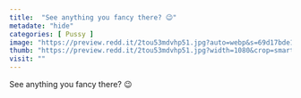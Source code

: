 ```yaml
---
title:  "See anything you fancy there? 😉"
metadate: "hide"
categories: [ Pussy ]
image: "https://preview.redd.it/2tou53mdvhp51.jpg?auto=webp&s=69d17bde1506066fa559a6357f50c389419c3c56"
thumb: "https://preview.redd.it/2tou53mdvhp51.jpg?width=1080&crop=smart&auto=webp&s=9d46e41dd9dda438305cf5f68d431139137740ca"
visit: ""
---
```

See anything you fancy there? 😉

